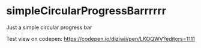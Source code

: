 # simpleCircularProgressBarrrrrr
Just a simple circular progress bar

Test view on codepen: https://codepen.io/diziwii/pen/LKOQWV?editors=1111
